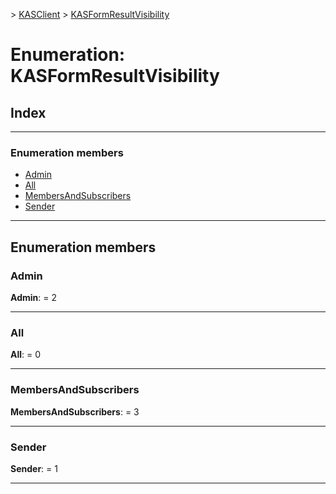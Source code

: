 [](../README.md) > [KASClient](../modules/kasclient.md) > [KASFormResultVisibility](../enums/kasclient.kasformresultvisibility.md)

# Enumeration: KASFormResultVisibility

## Index

---

### Enumeration members

* [Admin](kasclient.kasformresultvisibility.md#admin)
* [All](kasclient.kasformresultvisibility.md#all)
* [MembersAndSubscribers](kasclient.kasformresultvisibility.md#membersandsubscribers)
* [Sender](kasclient.kasformresultvisibility.md#sender)

---

## Enumeration members

<a id="admin"></a>

###  Admin

**Admin**:  = 2

___
<a id="all"></a>

###  All

**All**:  = 0

___
<a id="membersandsubscribers"></a>

###  MembersAndSubscribers

**MembersAndSubscribers**:  = 3

___
<a id="sender"></a>

###  Sender

**Sender**:  = 1

___

